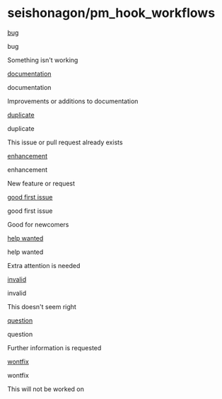 # seishonagon/pm\_hook\_workflows

 [bug](https://github.com/seishonagon/pm_hook_workflows/labels/bug)

 bug

Something isn't working

 [documentation](https://github.com/seishonagon/pm_hook_workflows/labels/documentation)

 documentation

Improvements or additions to documentation

 [duplicate](https://github.com/seishonagon/pm_hook_workflows/labels/duplicate)

 duplicate

This issue or pull request already exists

 [enhancement](https://github.com/seishonagon/pm_hook_workflows/labels/enhancement)

 enhancement

New feature or request

 [good first issue](https://github.com/seishonagon/pm_hook_workflows/labels/good%20first%20issue)

 good first issue

Good for newcomers

 [help wanted](https://github.com/seishonagon/pm_hook_workflows/labels/help%20wanted)

 help wanted

Extra attention is needed

 [invalid](https://github.com/seishonagon/pm_hook_workflows/labels/invalid)

 invalid

This doesn't seem right

 [question](https://github.com/seishonagon/pm_hook_workflows/labels/question)

 question

Further information is requested

 [wontfix](https://github.com/seishonagon/pm_hook_workflows/labels/wontfix)

 wontfix

This will not be worked on


